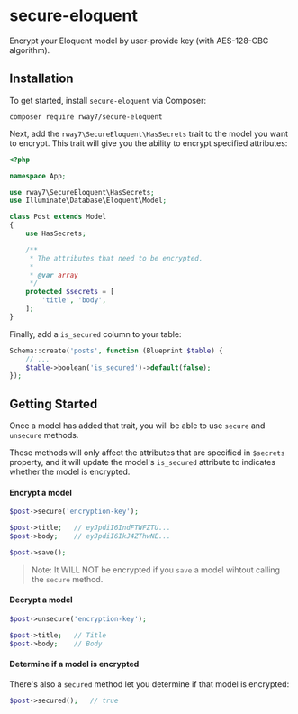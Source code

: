 # secure-eloquent

Encrypt your Eloquent model by user-provide key (with AES-128-CBC algorithm).

## Installation

To get started, install `secure-eloquent` via Composer:

    composer require rway7/secure-eloquent

Next, add the `rway7\SecureEloquent\HasSecrets` trait to the model you want to encrypt.
This trait will give you the ability to encrypt specified attributes:

```php
<?php

namespace App;

use rway7\SecureEloquent\HasSecrets;
use Illuminate\Database\Eloquent\Model;

class Post extends Model
{
    use HasSecrets;

    /**
     * The attributes that need to be encrypted.
     *
     * @var array
     */
    protected $secrets = [
        'title', 'body',
    ];
}
```

Finally, add a `is_secured` column to your table:

```php
Schema::create('posts', function (Blueprint $table) {
    // ...
    $table->boolean('is_secured')->default(false);
});
```

## Getting Started

Once a model has added that trait, you will be able to use `secure` and `unsecure` methods.

These methods will only affect the attributes that are specified in `$secrets`
property, and it will update the model's `is_secured` attribute to indicates whether the model is encrypted.

#### Encrypt a model

```php
$post->secure('encryption-key');

$post->title;   // eyJpdiI6IndFTWFZTU...
$post->body;    // eyJpdiI6IkJ4ZThwNE...

$post->save();
```

> Note: It WILL NOT be encrypted if you `save` a model wihtout calling the `secure` method.

#### Decrypt a model

```php
$post->unsecure('encryption-key');

$post->title;   // Title
$post->body;    // Body
```

#### Determine if a model is encrypted

There's also a `secured` method let you determine if that model is encrypted:

```php
$post->secured();   // true
```

